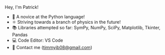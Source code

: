 Hey, I'm Patrick!

- 🌱 A novice at the Python language!
- ⚛️ Striving towards a branch of physics in the future!
- 📚 Libraries attempted so far: SymPy, NumPy, SciPy, Matplotlib, Tkinter, Pandas
- 💻 Code Editor: VS Code
- 📧 Contact me (timmyjb08@gmail.com)
